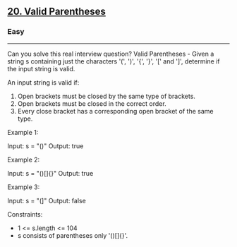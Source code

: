 <h2><a href="https://leetcode.com/problems/valid-parentheses/">20. Valid Parentheses</a></h2><h3>Easy</h3><hr>Can you solve this real interview question? Valid Parentheses - Given a string s containing just the characters '(', ')', '{', '}', '[' and ']', determine if the input string is valid.

An input string is valid if:

1.  Open brackets must be closed by the same type of brackets.
2.  Open brackets must be closed in the correct order.
3.  Every close bracket has a corresponding open bracket of the same type.

Example 1:

Input: s = "()"
Output: true

Example 2:

Input: s = "()[]{}"
Output: true

Example 3:

Input: s = "(]"
Output: false

Constraints:

- 1 <= s.length <= 104
- s consists of parentheses only '()[]{}'.
